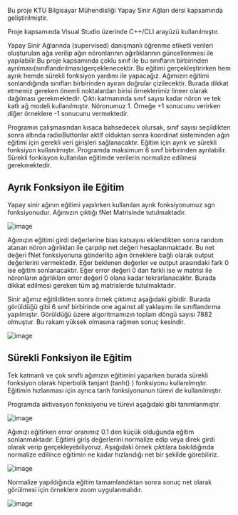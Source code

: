  Bu proje KTU Bilgisayar Mühendisliği Yapay Sinir Ağları dersi kapsamında geliştirilmiştir. <p>
 Proje kapsamında Visual Studio üzerinde C++/CLI arayüzü kullanılmıştır.<p>
	 
 Yapay Sinir Ağlarında (supervised) danışmanlı öğrenme etiketli verileri oluşturulan ağa verilip ağın nöronlarının ağırlıklarının güncellenmesi ile yapılabilir.Bu proje kapsamında çoklu sınıf ile bu sınıfların birbirinden ayrılması(sınıflandırılması)gerçeklenecektir. Bu eğitimi gerçekleştirirken hem ayrık hemde sürekli fonksiyon yardımı ile yapacağız. Ağımızın eğitimi sonlandığında sınıfları  birbirinden ayıran doğrular çizilecektir. Burada dikkat etmemiz gereken önemli noktalardan birisi örneklerimiz lineer olarak dağılması gerekmektedir. Çıktı katmanında sınıf sayısı kadar  nöron ve tek katlı ağ modeli kullanılmıştır. Nöronumuz 1. Örneğe +1 sonucunu verirken diğer örneklere -1 sonucunu vermektedir.

Programın çalışmasından kısaca bahsedecek olursak, sınıf sayısı seçildikten sonra altında radioButtonlar aktif olduktan sonra koordinat sisteminden ağın eğitimi için gerekli veri girişleri sağlanacaktır. Eğitim için ayrık ve sürekli fonksiyon kullanılmıştır. Programda maksimum 6 sınıf birbirinden ayrılabilir. Sürekli fonkisyon kullanılan eğitimde verilerin normalize edilmesi gerekmektedir. 

## Ayrık Fonksiyon ile Eğitim

Yapay sinir ağının eğitimi yapılırken kullanılan ayrık fonksiyonumuz sgn fonksiyonudur. 
Ağımızın çıktığı fNet  Matrisinde tutulmaktadır. 

 
![image](https://user-images.githubusercontent.com/22706674/107973210-03081080-6fc6-11eb-90f1-18748a172453.png)

	
Ağımızın eğitimi girdi değerlerine bias katsayısı eklendikten sonra random atanan nöron ağırlıkları  ile çarpılıp net değeri hesaplanmaktadır. Bu net değeri fNet fonksiyonuna gönderilip ağın örneklere bağlı olarak output değerlerini vermektedir. Eğer beklenen değerler ve output arasındaki fark 0 ise eğitim sonlanacaktır. Eğer error değeri 0 dan farklı ise w matrisi ile nöronların ağırlıkları error değeri 0 olana kadar tekrarlanacaktır. Burada dikkat edilmesi gereken tüm ağ matrislerde tutulmaktadır.

Sinir ağımız eğitildikten sonra örnek çıktımız aşağıdaki gibidir. Burada görüldüğü gibi 6 sınıf birbirinde one against all yaklaşımı ile sınıflandırma yapılmıştır. Görüldüğü üzere algoritmamızın toplam döngü sayısı 7882 olmuştur. Bu rakam yüksek olmasına rağmen sonuç kesindir.

![image](https://user-images.githubusercontent.com/22706674/107973256-13b88680-6fc6-11eb-89a4-8f37c3e6d6ef.png)

## Sürekli Fonksiyon ile Eğitim

Tek katmanlı ve çok sınıflı ağımızın eğitimini yaparken burada sürekli fonksiyon olarak  hiperbolik tanjant (tanh() ) fonksiyonu kullanılmıştır. Eğitimin hızlanması için ayrıca tanh fonksiyonunun türevi de kullanılmıştır. 

Programda aktivasyon fonksiyonu ve türevi aşağıdaki gibi tanımlanmıştır.

![image](https://user-images.githubusercontent.com/22706674/107973399-3a76bd00-6fc6-11eb-943c-4eef5f45ddcd.png)

Ağımızı eğitirken error oranımız 0.1 den küçük olduğunda eğitim sonlanmaktadır. Eğitimi  giriş değerlerini normalize edip veya direk girdi olarak verip gerçekleyebiliyoruz. 
Aşağıdaki örnek çıktılara bakıldığında normalize edilince eğitimin ne kadar hızlandığı net bir şekilde görebiliriz.

![image](https://user-images.githubusercontent.com/22706674/107973667-8d507480-6fc6-11eb-8c63-e550bc372712.png)


Normalize yapıldığında eğitim tamamlandıktan sonra sonuç net olarak görülmesi için örneklere zoom uygulanmalıdır.

![image](https://user-images.githubusercontent.com/22706674/107973705-9a6d6380-6fc6-11eb-8df3-ade5d7b9c023.png)



